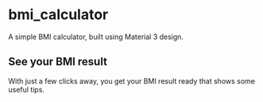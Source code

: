 # bmi_calculator

A simple BMI calculator, built using Material 3 design.


## See your BMI result

With just a few clicks away, you get your BMI result ready that shows some useful tips.
